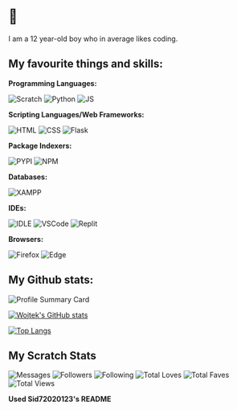 # 👋
I am a 12 year-old boy who in average likes coding.

## My favourite things and skills:
**Programming Languages:**

![Scratch](https://img.shields.io/badge/Scratch-4D97FF?style=for-the-badge&logo=Scratch&logoColor=yellow&color=black)
![Python](https://img.shields.io/badge/Python-FFD43B?style=for-the-badge&logo=python&logoColor=blue&color=black)
![JS](https://img.shields.io/badge/JavaScript-323330?style=for-the-badge&logo=javascript&logoColor=F7DF1E&color=black)


**Scripting Languages/Web Frameworks:**

![HTML](https://img.shields.io/badge/HTML5-E34F26?style=for-the-badge&logo=html5&logoColor=blue&color=black)
![CSS](https://img.shields.io/badge/CSS3-1572B6?style=for-the-badge&logo=css3&logoColor=red&color=black)
![Flask](https://img.shields.io/badge/Flask-000000?style=for-the-badge&logo=flask&logoColor=white&color=black)

**Package Indexers:**

![PYPI](https://img.shields.io/badge/pypi-3775A9?style=for-the-badge&logo=pypi&logoColor=blue&color=black)
![NPM](https://img.shields.io/badge/npm-3775A9?style=for-the-badge&logo=npm&logoColor=blue&color=black)

**Databases:**

![XAMPP](https://img.shields.io/badge/XAMPP-4EA94B?style=for-the-badge&logo=xampp&logoColor=green&color=black)

**IDEs:**

![IDLE](https://img.shields.io/badge/IDLE-000000.svg?&style=for-the-badge&logo=IDLE&logoColor=green&color=black)
![VSCode](https://img.shields.io/badge/VSCode-0078D4?style=for-the-badge&logo=visual%20studio%20code&logoColor=blue&color=black)
![Replit](https://img.shields.io/badge/replit-667881?style=for-the-badge&logo=replit&logoColor=white&color=black)


**Browsers:**

![Firefox](https://img.shields.io/badge/Firefox_Browser-FF7139?style=for-the-badge&logo=Firefox-Browser&logoColor=orange&color=black)
![Edge](https://img.shields.io/badge/Edge_Browser-FF7139?style=for-the-badge&logo=Edge-Browser&logoColor=blue&color=black)

## My Github stats:
![Profile Summary Card](https://github-profile-summary-cards.vercel.app/api/cards/profile-details?username=WojtekCodesToday&theme=github_dark)

[![Wojtek's GitHub stats](https://github-readme-stats.vercel.app/api?username=WojtekCodesToday&show_icons=true&theme=github_dark)](https://github.com/Sid72020123)

[![Top Langs](https://github-readme-stats.vercel.app/api/top-langs/?username=WojtekCodesToday&show_icons=true&theme=github_dark)](https://github.com/Sid72020123)

## My Scratch Stats
![Messages](https://scratch-stats-badge.sid72020123.repl.co/user?username=WojtekGame&data=messages&label=Messages&style=social)
![Followers](https://scratch-stats-badge.sid72020123.repl.co/user?username=WojtekGame&data=followers&label=Followers&style=social)
![Following](https://scratch-stats-badge.sid72020123.repl.co/user?username=WojtekGame&data=following&label=Following&style=social)
![Total Loves](https://scratch-stats-badge.sid72020123.repl.co/user?username=WojtekGame&data=loves&label=Total%20Loves&style=social)
![Total Faves](https://scratch-stats-badge.sid72020123.repl.co/user?username=WojtekGame&data=favorites&label=Total%20Faves&style=social)
![Total Views](https://scratch-stats-badge.sid72020123.repl.co/user?username=WojtekGame&data=views&label=Total%20Views&style=social)


__Used Sid72020123's README__
